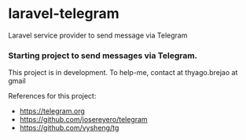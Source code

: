 # laravel-telegram
Laravel service provider to send message via Telegram

### Starting project to send messages via Telegram.

This project is in development.
To help-me, contact at thyago.brejao at gmail

References for this project:

 - https://telegram.org
 - https://github.com/josereyero/telegram
 - https://github.com/vysheng/tg
